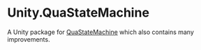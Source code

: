 ﻿# Unity.QuaStateMachine

A Unity package for [QuaStateMachine](https://github.com/qua11q7/QuaStateMachine) which also contains many improvements.
